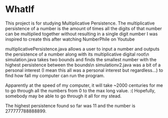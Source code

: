 # WhatIf
This project is for studying Multiplicative Persistence.
The multiplicative persistence of a number is the amount of times all the digits of that number can be multiplied together without resulting in a single digit number
I was inspired to create this after watching NumberPhile on Youtube

multiplicativePersistence.java allows a user to input a number and outputs the persistence of a number along with its multiplicative digital root\n
simulation.java takes two bounds and finds the smallest number with the highest persistence between the bounds\n
simulationv2.java was a bit of a personal interest (I mean this all was a personal interest but regardless...) to find how fall my computer can run the program.

Apparently at the speed of my computer, it will take ~2000 centuries for me to go through all the numbers from 0 to the max long value. :(
Hopefully, somebody may be able to go through it all for my stead.

The highest persistence found so far was 11 and the number is 277777788888899.
